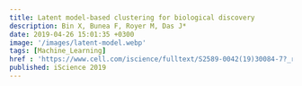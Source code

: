 ```yaml
---
title: Latent model-based clustering for biological discovery
description: Bin X, Bunea F, Royer M, Das J*
date: 2019-04-26 15:01:35 +0300
image: '/images/latent-model.webp'
tags: [Machine_Learning]
href : 'https://www.cell.com/iscience/fulltext/S2589-0042(19)30084-7?_returnURL=https%3A%2F%2Flinkinghub.elsevier.com%2Fretrieve%2Fpii%2FS2589004219300847%3Fshowall%3Dtrue'
published: iScience 2019
---
```


